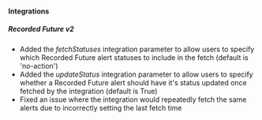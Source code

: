 
#### Integrations
##### Recorded Future v2
- Added the *fetchStatuses* integration parameter to allow users to specify which Recorded Future alert statuses to include in the fetch (default is 'no-action')
- Added the *updateStatus* integration parameter to allow users to specify whether a Recorded Future alert should have it's status updated once fetched by the integration (default is True)
- Fixed an issue where the integration would repeatedly fetch the same alerts due to incorrectly setting the last fetch time
